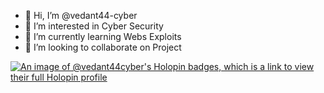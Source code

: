 - 👋 Hi, I’m @vedant44-cyber
- 👀 I’m interested in Cyber Security
- 🌱 I’m currently learning Webs Exploits
- 💞️ I’m looking to collaborate on Project



<!---
vedant44-cyber/vedant44-cyber is a ✨ special ✨ repository because its `README.md` (this file) appears on your GitHub profile.
You can click the Preview link to take a look at your changes.
--->
[![An image of @vedant44cyber's Holopin badges, which is a link to view their full Holopin profile](https://holopin.me/vedant44cyber)](https://holopin.io/@vedant44cyber)
